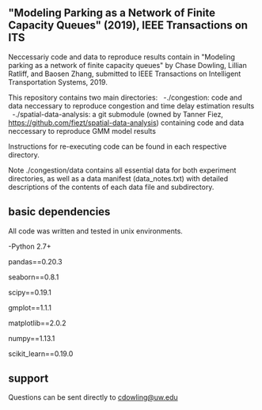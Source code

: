 ## "Modeling Parking as a Network of Finite Capacity Queues" (2019), IEEE Transactions on ITS
Neccessariy code and data to reproduce results contain in "Modeling parking as a network of finite capacity queues" by Chase Dowling, Lillian Ratliff, and Baosen Zhang, submitted to IEEE Transactions on Intelligent Transportation Systems, 2019.

This repository contains two main directories:
    -./congestion: code and data neccessary to reproduce congestion and time delay estimation results
    -./spatial-data-analysis: a git submodule (owned by Tanner Fiez, <https://github.com/fiezt/spatial-data-analysis>) containing code and data neccessary to reproduce GMM model results
    
Instructions for re-executing code can be found in each respective directory. 

Note ./congestion/data contains all essential data for both experiment directories, as well as a data manifest (data_notes.txt) with detailed descriptions of the contents of each data file and subdirectory.

## basic dependencies

All code was written and tested in unix environments. 

-Python 2.7+

pandas==0.20.3

seaborn==0.8.1

scipy==0.19.1

gmplot==1.1.1

matplotlib==2.0.2

numpy==1.13.1

scikit_learn==0.19.0


## support

Questions can be sent directly to <cdowling@uw.edu>
